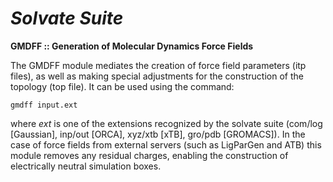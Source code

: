 # _**Solvate Suite**_

**GMDFF :: Generation of Molecular Dynamics Force Fields**

The GMDFF module mediates the creation of force field parameters (itp files), as well as making special adjustments for the construction of the topology (top file). It can be used using the command:
 
	gmdff input.ext
  
where _ext_ is one of the extensions recognized by the solvate suite (com/log [Gaussian], inp/out [ORCA], xyz/xtb [xTB], gro/pdb [GROMACS]). In the case of force fields from external servers (such as LigParGen and ATB) this module removes any residual charges, enabling the construction of electrically neutral simulation boxes.
